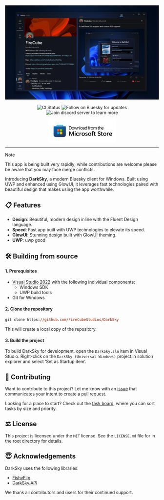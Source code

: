 ![Screenshot-BackgroundCrop,NoMargin,RoundedCorner](https://github.com/FireCubeStudios/DarkSky/blob/master/DarkSky.png?raw=true)

<p align="center">
  <a style="text-decoration:none" href="https://github.com/FireCubeStudios/DarkSky/actions/workflows/ci.yml">
    <img src="https://github.com/FireCubeStudios/DarkSky/actions/workflows/ci.yml/badge.svg" alt="CI Status" /></a>
  <a style="text-decoration:none" href="https://bsky.app/profile/firecube.bsky.social">
    <img src="https://img.shields.io/badge/Bluesky-Follow-blue" alt="Follow on Bluesky for updates" /></a>
  <a style="text-decoration:none" href="https://dsc.gg/devsanx">
    <img src="https://img.shields.io/discord/714581497222398064?label=Discord&color=7289da" alt="Join discord server to learn more" /></a>
</p>

<p align="center">
  <!-- Store Badge -->
  <a style="text-decoration:none" href="https://apps.microsoft.com/detail/9np22dtfscts?launch=true&mode=full">
    <picture>
      <source media="(prefers-color-scheme: light)" srcset="https://raw.githubusercontent.com/files-community/Files/a80d7bfa23418689ec2c50249f7e68c89a64b8a4/.github/assets/StoreBadge-dark.png" width="220" />
      <img src="https://raw.githubusercontent.com/files-community/Files/a80d7bfa23418689ec2c50249f7e68c89a64b8a4/.github/assets/StoreBadge-light.png" width="220" />
  </picture></a>
</p>

<!--<h4 align="center">A modern Bluesky client for Windows.</h3>-->

---

> [!NOTE]
> This app is being built very rapidly; while contributions are welcome please be aware that you may face merge conflicts.

Introducing **DarkSky**, a modern Bluesky client for Windows. Built using UWP and enhanced using GlowUI, it leverages fast technologies paired with beautiful design that makes using the app worthwhile.

## 📋 Features

- **Design**: Beautiful, modern design inline with the Fluent Design language.
- **Speed**: Fast app built with UWP technologies to elevate its speed.
- **GlowUI**: Stunning design built with GlowUI theming.
- **UWP**: uwp good

## 🛠️ Building from source

#### 1. Prerequisites

- [Visual Studio 2022](https://visualstudio.microsoft.com/vs/) with the following individual components:
    - Windows SDK
    - UWP build tools
- Git for Windows

#### 2. Clone the repository

```ps
git clone https://github.com/FireCubeStudios/DarkSky
```

This will create a local copy of the repository.

#### 3. Build the project

To build DarkSky for development, open the `DarkSky.sln` item in Visual Studio. Right-click on the `DarkSky (Universal Windows)` project in solution explorer and select ‘Set as Startup item’.

## 🙋 Contributing

Want to contribute to this project? Let me know with an [issue](https://github.com/FireCubeStudios/DarkSky/issues) that communicates your intent to create a [pull request](https://github.com/FireCubeStudios/DarkSky/pulls).

Looking for a place to start? Check out the [task board](https://github.com/users/FireCubeStudios/projects/2), where you can sort tasks by size and priority.

## ⚖️ License

This project is licensed under the `MIT` license. See the `LICENSE.md` file for in the root directory for details.

## 😇 Acknowledgements

DarkSky uses the following libraries:
- [FishyFlip](https://github.com/drasticactions/FishyFlip)
- ~~[DarkSky.API](https://github.com/FireCubeStudios/DarkSky.API)~~

We thank all contributors and users for their continued support.

<!--
---

![Screenshot-NoBackgroundCrop,Margin,NoRoundedCorner](https://github.com/user-attachments/assets/8c0f2651-b15a-49de-841c-6691f328bea1)
-->
